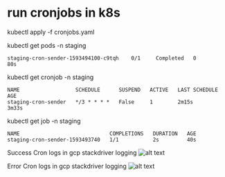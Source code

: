 # run cronjobs in k8s

kubectl apply -f cronjobs.yaml

kubectl get pods -n staging
```
staging-cron-sender-1593494100-c9tqh    0/1     Completed   0          80s
```

kubectl get cronjob -n staging
```
NAME                  SCHEDULE      SUSPEND   ACTIVE   LAST SCHEDULE   AGE
staging-cron-sender   */3 * * * *   False     1        2m15s           3m33s
```

kubectl get job -n staging
```
NAME                             COMPLETIONS   DURATION   AGE
staging-cron-sender-1593493740   1/1           2s         40s
```

Success Cron logs in gcp stackdriver logging
![alt text](https://i.imgur.com/ivVU5SI.png)

Error Cron logs in gcp stackdriver logging
![alt text](https://i.imgur.com/0bBtfw4.png)
